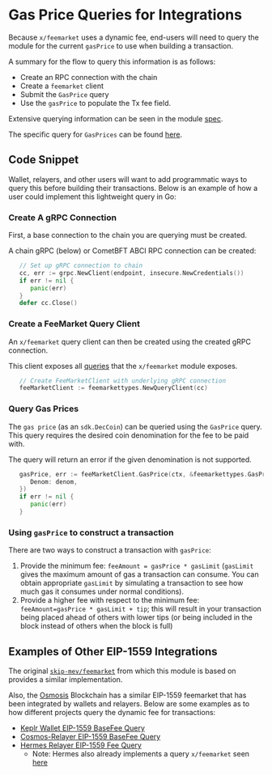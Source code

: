 # Gas Price Queries for Integrations

Because `x/feemarket` uses a dynamic fee, end-users will need to query the module
for the current `gasPrice` to use when building a transaction.

A summary for the flow to query this information is as follows:

* Create an RPC connection with the chain
* Create a `feemarket` client
* Submit the `GasPrice` query 
* Use the `gasPrice` to populate the Tx fee field.

Extensive querying information can be seen in the module [spec](../README.md#query).

The specific query for `GasPrices` can be found [here](../README.md#gas-prices).

## Code Snippet

Wallet, relayers, and other users will want to add programmatic ways to query
this before building their transactions.  Below is an example of how a user could
implement this lightweight query in Go:

### Create A gRPC Connection

First, a base connection to the chain you are querying must be created.

A chain gRPC (below) or CometBFT ABCI RPC connection can be created:

```go
   // Set up gRPC connection to chain
   cc, err := grpc.NewClient(endpoint, insecure.NewCredentials())
   if err != nil {
      panic(err)
   }
   defer cc.Close()
```

### Create a FeeMarket Query Client

An `x/feemarket` query client can then be created using the created gRPC connection.

This client exposes all [queries](README.md#query) that the `x/feemarket` module
exposes.

```go
   // Create FeeMarketClient with underlying gRPC connection
   feeMarketClient := feemarkettypes.NewQueryClient(cc)
```

### Query Gas Prices

The `gas price` (as an `sdk.DecCoin`) can be queried using the `GasPrice` query.
This query requires the desired coin denomination for the fee to be paid with.

The query will return an error if the given denomination is not supported.

```go
   gasPrice, err := feeMarketClient.GasPrice(ctx, &feemarkettypes.GasPriceRequest{
      Denom: denom,
   })
   if err != nil {
      panic(err)
   }
```

### Using `gasPrice` to construct a transaction

There are two ways to construct a transaction with `gasPrice`:

1. Provide the minimum fee: `feeAmount = gasPrice * gasLimit` (`gasLimit` gives
   the maximum amount of gas a transaction can consume. You can obtain
   appropriate `gasLimit` by simulating a transaction to see how much gas
   it consumes under normal conditions).
2. Provide a higher fee with respect to the minimum fee:
   `feeAmount=gasPrice * gasLimit + tip`; this will result in your transaction
   being placed ahead of others with lower tips (or being included in the block
   instead of others when the block is full)

## Examples of Other EIP-1559 Integrations

The original [`skip-mev/feemarket`](https://github.com/skip-mev/feemarket) from
which this module is based on provides a similar implementation.

Also, the [Osmosis](https://github.com/osmosis-labs/osmosis) Blockchain has a similar
EIP-1559 feemarket that has been integrated by wallets and relayers.  Below are
some examples as to how different projects query the dynamic fee for transactions:

* [Keplr Wallet EIP-1559 BaseFee Query](https://github.com/chainapsis/keplr-wallet/blob/b0a96c2c713d8163ce840fcd5abbac4eb612607c/packages/stores/src/query/osmosis/base-fee/index.ts#L18)
* [Cosmos-Relayer EIP-1559 BaseFee Query](https://github.com/cosmos/relayer/blob/9b140b664fe6b10161af1093ccd26627b942742e/relayer/chains/cosmos/fee_market.go#L13)
* [Hermes Relayer EIP-1559 Fee Query](https://github.com/informalsystems/hermes/blob/fc8376ba98e4b595e446b366b736a0c046d6026a/crates/relayer/src/chain/cosmos/eip_base_fee.rs#L15)
  * Note: Hermes also already implements a query `x/feemarket` seen [here](https://github.com/informalsystems/hermes/blob/fc8376ba98e4b595e446b366b736a0c046d6026a/crates/relayer/src/chain/cosmos/eip_base_fee.rs#L33)
